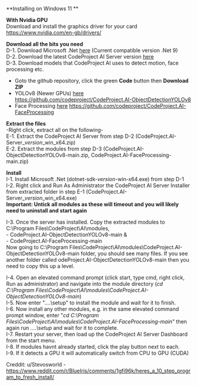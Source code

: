 **Installing on Windows 11
**

**With Nvidia GPU**  
Download and install the graphics driver for your card  
https://www.nvidia.com/en-gb/drivers/  
  
**Download all the bits you need**  
D-1. Download Microsoft .Net [here](https://dotnet.microsoft.com/en-us/download) (Current compatible version .Net 9)  
D-2. Download the latest CodeProject AI Server version [here](https://codeproject.github.io/)  
D-3. Download models that CodeProject AI uses to detect motion, face processing etc.  
  
   - Goto the github repository, click the green **Code** button then **Download ZIP**  
   - YOLOv8 (Newer GPUs) [here](https://github.com/codeproject/CodeProject.AI-ObjectDetectionYOLOv8) https://github.com/codeproject/CodeProject.AI-ObjectDetectionYOLOv8  
   - Face Processing [here](https://github.com/codeproject/CodeProject.AI-FaceProcessing) https://github.com/codeproject/CodeProject.AI-FaceProcessing  
  
**Extract the files**  
-Right click, extract all on the following-  
E-1. Extract the CodeProject AI Server from step D-2 (CodeProject.AI-Server_*version*_win_x64.zip)  
E-2. Extract the modules from step D-3 (CodeProject.AI-ObjectDetectionYOLOv8-main.zip, CodeProject.AI-FaceProcessing-main.zip)  
  
**Install**  
I-1. Install Microsoft .Net (dotnet-sdk-*version*-win-x64.exe) from step D-1  
I-2. Right click and Run As Administrator the CodeProject AI Server Installer from extracted folder in step E-1 (CodeProject.AI-Server_*version*_win_x64.exe)  
     **Important: Untick all modules as these will timeout and you will likely need to uninstall and start again**  
       
I-3. Once the server has installed. Copy the extracted modules to C:\Program Files\CodeProject\AI\modules,   
     - CodeProject.AI-ObjectDetectionYOLOv8-main &  
     - CodeProject.AI-FaceProcessing-main  
     Now going to C:\Program Files\CodeProject\AI\modules\CodeProject.AI-ObjectDetectionYOLOv8-main folder, you should see many files. If you see another folder called odeProject.AI-ObjectDetectionYOLOv8-main then you need to copy this up a level.  
       
I-4. Open an elevated command prompt (click start, type cmd, right click, Run as administrator) and navigate into the module directory (_cd C:\Program Files\CodeProject\AI\modules\CodeProject.AI-ObjectDetectionYOLOv8-main_)  
I-5. Now enter "..\..\setup" to install the module and wait for it to finish.  
I-6. Now install any other modules, e.g. in the same elevated command prompt window, enter "_cd C:\Program Files\CodeProject\AI\modules\CodeProject.AI-FaceProcessing-main_" then again run _..\..\setup_ and wait for it to complete.  
I-7. Restart your server, then load up the CodeProject AI Server Dashboard from the start menu.  
I-8. If modules havnt already started, click the play button next to each.  
I-9. If it detects a GPU it will automatically switch from CPU to GPU (CUDA)  
  
Creddit: u/Stevosworld - https://www.reddit.com/r/BlueIris/comments/1gfi96k/heres_a_10_step_program_to_fresh_install/
